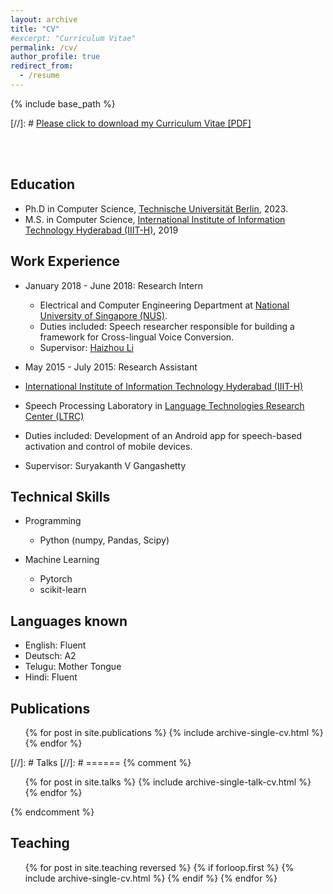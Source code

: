 ```yaml
---
layout: archive
title: "CV"
#excerpt: "Curriculum Vitae"
permalink: /cv/
author_profile: true
redirect_from:
  - /resume
---
```


{% include base_path %}

[//]: # [Please click to download my Curriculum Vitae [PDF]](https://salarmohtaj.github.io/files/paper1.pdf)


<br/><br/>

## Education

* Ph.D in Computer Science, [Technische Universität Berlin](https://www.tu-berlin.de/), 2023.
* M.S. in Computer Science, [International Institute of Information Technology Hyderabad (IIIT-H)](https://www.iiit.ac.in/), 2019



## Work Experience

* January 2018 - June 2018: Research Intern
  * Electrical and Computer Engineering Department at [National University of Singapore (NUS)](https://nus.edu.sg/).
  * Duties included: Speech researcher responsible for building a framework for Cross-lingual Voice Conversion.
  * Supervisor: [Haizhou Li](https://cde.nus.edu.sg/ece/haizhou-li/)
  
 * May 2015 - July 2015: Research Assistant
  * [International Institute of Information Technology Hyderabad (IIIT-H)](https://www.iiit.ac.in/)
  * Speech Processing Laboratory in [Language Technologies Research Center (LTRC)](https://ltrc.iiit.ac.in/)
  * Duties included: Development of an Android app for speech-based activation and control of mobile devices.
  * Supervisor: Suryakanth V Gangashetty


## Technical Skills

* Programming
  * Python (numpy, Pandas, Scipy)
    
* Machine Learning
  * Pytorch
  * scikit-learn
 
## Languages known

* English: Fluent
* Deutsch: A2
* Telugu: Mother Tongue
* Hindi: Fluent


## Publications

  <ul>{% for post in site.publications %}
    {% include archive-single-cv.html %}
  {% endfor %}</ul>
  
[//]: # Talks
[//]: # ======
{% comment %}
<ul>{% for post in site.talks %}
{% include archive-single-talk-cv.html %}
{% endfor %}</ul>
{% endcomment %}


## Teaching

  <ul>{% for post in site.teaching reversed %}
  {% if forloop.first %}
    {% include archive-single-cv.html %}
    {% endif %}
  {% endfor %}</ul>
  

